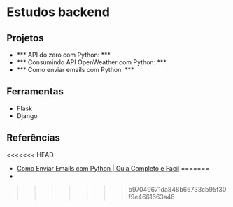 # Estudos backend

## Projetos
- *** API do zero com Python: ***
- *** Consumindo API OpenWeather com Python: ***
- *** Como enviar emails com Python: ***

## Ferramentas
- Flask
- Django

## Referências
<<<<<<< HEAD
- [Como Enviar Emails com Python | Guia Completo e Fácil](https://youtu.be/VKrTYtPrupQ?si=8wOpVzcMgjtgecrb)
=======
- [](https://youtu.be/8dyiS4DoTCg?si=J3GW_O06OSTRMAQo)
>>>>>>> b97049671da848b66733cb95f30f9e4661663a46
